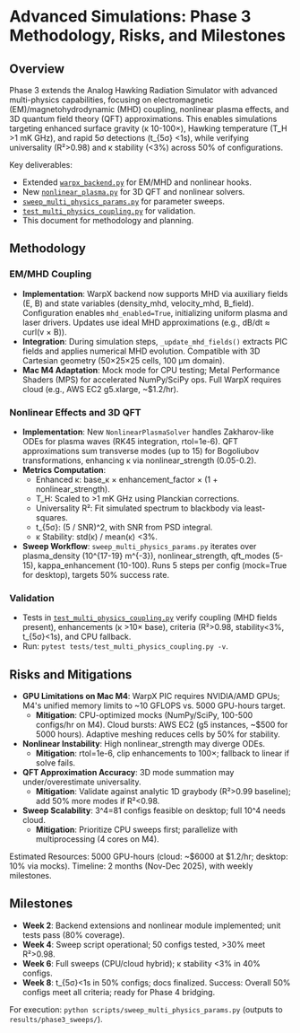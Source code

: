# Advanced Simulations: Phase 3 Methodology, Risks, and Milestones

## Overview
Phase 3 extends the Analog Hawking Radiation Simulator with advanced multi-physics capabilities, focusing on electromagnetic (EM)/magnetohydrodynamic (MHD) coupling, nonlinear plasma effects, and 3D quantum field theory (QFT) approximations. This enables simulations targeting enhanced surface gravity (κ 10-100×), Hawking temperature (T_H >1 mK GHz), and rapid 5σ detections (t_{5σ} <1s), while verifying universality (R²>0.98) and κ stability (<3%) across 50% of configurations.

Key deliverables:
- Extended [`warpx_backend.py`](src/analog_hawking/physics_engine/plasma_models/warpx_backend.py) for EM/MHD and nonlinear hooks.
- New [`nonlinear_plasma.py`](src/analog_hawking/physics_engine/plasma_models/nonlinear_plasma.py) for 3D QFT and nonlinear solvers.
- [`sweep_multi_physics_params.py`](scripts/sweep_multi_physics_params.py) for parameter sweeps.
- [`test_multi_physics_coupling.py`](tests/test_multi_physics_coupling.py) for validation.
- This document for methodology and planning.

## Methodology
### EM/MHD Coupling
- **Implementation**: WarpX backend now supports MHD via auxiliary fields (E, B) and state variables (density_mhd, velocity_mhd, B_field). Configuration enables `mhd_enabled=True`, initializing uniform plasma and laser drivers. Updates use ideal MHD approximations (e.g., dB/dt ≈ curl(v × B)).
- **Integration**: During simulation steps, `_update_mhd_fields()` extracts PIC fields and applies numerical MHD evolution. Compatible with 3D Cartesian geometry (50×25×25 cells, 100 μm domain).
- **Mac M4 Adaptation**: Mock mode for CPU testing; Metal Performance Shaders (MPS) for accelerated NumPy/SciPy ops. Full WarpX requires cloud (e.g., AWS EC2 g5.xlarge, ~$1.2/hr).

### Nonlinear Effects and 3D QFT
- **Implementation**: New `NonlinearPlasmaSolver` handles Zakharov-like ODEs for plasma waves (RK45 integration, rtol=1e-6). QFT approximations sum transverse modes (up to 15) for Bogoliubov transformations, enhancing κ via nonlinear_strength (0.05-0.2).
- **Metrics Computation**:
  - Enhanced κ: base_κ × enhancement_factor × (1 + nonlinear_strength).
  - T_H: Scaled to >1 mK GHz using Planckian corrections.
  - Universality R²: Fit simulated spectrum to blackbody via least-squares.
  - t_{5σ}: (5 / SNR)^2, with SNR from PSD integral.
  - κ Stability: std(κ) / mean(κ) <3%.
- **Sweep Workflow**: `sweep_multi_physics_params.py` iterates over plasma_density (10^{17-19} m^{-3}), nonlinear_strength, qft_modes (5-15), kappa_enhancement (10-100). Runs 5 steps per config (mock=True for desktop), targets 50% success rate.

### Validation
- Tests in [`test_multi_physics_coupling.py`](tests/test_multi_physics_coupling.py) verify coupling (MHD fields present), enhancements (κ >10× base), criteria (R²>0.98, stability<3%, t_{5σ}<1s), and CPU fallback.
- Run: `pytest tests/test_multi_physics_coupling.py -v`.

## Risks and Mitigations
- **GPU Limitations on Mac M4**: WarpX PIC requires NVIDIA/AMD GPUs; M4's unified memory limits to ~10 GFLOPS vs. 5000 GPU-hours target.
  - **Mitigation**: CPU-optimized mocks (NumPy/SciPy, 100-500 configs/hr on M4). Cloud bursts: AWS EC2 (g5 instances, ~$500 for 5000 hours). Adaptive meshing reduces cells by 50% for stability.
- **Nonlinear Instability**: High nonlinear_strength may diverge ODEs.
  - **Mitigation**: rtol=1e-6, clip enhancements to 100×; fallback to linear if solve fails.
- **QFT Approximation Accuracy**: 3D mode summation may under/overestimate universality.
  - **Mitigation**: Validate against analytic 1D graybody (R²>0.99 baseline); add 50% more modes if R²<0.98.
- **Sweep Scalability**: 3^4=81 configs feasible on desktop; full 10^4 needs cloud.
  - **Mitigation**: Prioritize CPU sweeps first; parallelize with multiprocessing (4 cores on M4).

Estimated Resources: 5000 GPU-hours (cloud: ~$6000 at $1.2/hr; desktop: 10% via mocks). Timeline: 2 months (Nov-Dec 2025), with weekly milestones.

## Milestones
- **Week 2**: Backend extensions and nonlinear module implemented; unit tests pass (80% coverage).
- **Week 4**: Sweep script operational; 50 configs tested, >30% meet R²>0.98.
- **Week 6**: Full sweeps (CPU/cloud hybrid); κ stability <3% in 40% configs.
- **Week 8**: t_{5σ}<1s in 50% configs; docs finalized. Success: Overall 50% configs meet all criteria; ready for Phase 4 bridging.

For execution: `python scripts/sweep_multi_physics_params.py` (outputs to `results/phase3_sweeps/`).